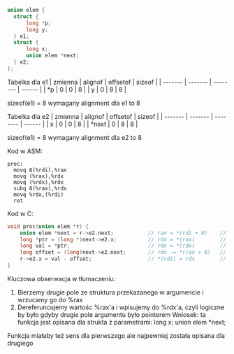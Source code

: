 ```C
union elem {
  struct {
      long *p;
      long y;
  } e1;
  struct {
      long x;
      union elem *next;
  } e2;
};
```

Tabelka dla e1
| zmienna | alignof | offsetof | sizeof |
| ------- | ------- | -------- | ------ |
| *p      |       0 |        0 |      8 |
| y       |       0 |        8 |      8 |

sizeof(e1) = 8
wymagany alignment dla e1 to 8


Tabelka dla e2
| zmienna | alignof | offsetof | sizeof |
| ------- | ------- | -------- | ------ |
| x       |       0 |        0 |      8 |
| *next   |       0 |        8 |      8 |

sizeof(e1) = 8
wymagany alignment dla e2 to 8

Kod w ASM:

```ASM
proc:
  movq 8(%rdi),%rax
  movq (%rax),%rdx
  movq (%rdx),%rdx
  subq 8(%rax),%rdx
  movq %rdx,(%rdi)
  ret
```

Kod w C:

```C
void proc(union elem *r) {
    union elem *next = r->e2.next;           // rax = *(rdi + 8)    // movq 8(%rdi),%rax
    long *ptr = (long *)next->e2.x;          // rdx = *(rax)        // movq (%rax),%rdx
    long val = *ptr;                         // rdx = *(rdx)        // movq (%rdx),%rdx
    long offset = (long)next->e2.next;       // rdx -= *(rax + 8)   // subq 8(%rax),%rdx
    r->e2.x = val - offset;                  // *(rdi) = rdx        // movq %rdx,(%rdi)
}
```

Kluczowa obserwacja w tłumaczeniu:
1. Bierzemy drugie pole ze struktura przekazanego w argumencie i wrzucamy go do %rax
2. Dereferuncujemy wartośc %rax'a i wpisujemy do %rdx'a, czyli logiczne by było gdyby drugie pole argumentu było pointerem
Wniosek: ta funkcja jest opisana dla strukta z parametrami:
long x;
union elem *next;


Funkcja miałaby też sens dla pierwszego ale najpewniej została opisana dla drugiego
